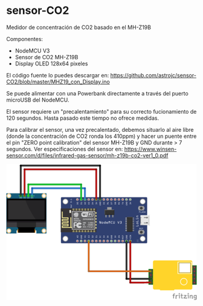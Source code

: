 # sensor-CO2
Medidor de concentración de CO2 basado en el MH-Z19B

Componentes:
- NodeMCU V3
- Sensor de CO2 MH-Z19B
- Display OLED 128x64 pixeles

El código fuente lo puedes descargar en: https://github.com/astrojc/sensor-CO2/blob/master/MHZ19_con_Display.ino

Se puede alimentar con una Powerbank directamente a través del puerto microUSB del NodeMCU.

El sensor requiere un "precalentamiento" para su correcto fucionamiento de 120 segundos. Hasta pasado este tiempo no ofrece medidas.

Para calibrar el sensor, una vez precalentado, debemos situarlo al aire libre (donde la concentración de CO2 ronda los 410ppm) y hacer un puente entre el pin "ZERO point calibration" del sensor MH-Z19B y GND durante > 7 segundos. Ver especificaciones del sensor en: https://www.winsen-sensor.com/d/files/infrared-gas-sensor/mh-z19b-co2-ver1_0.pdf

<img src="/MH-Z19B Sketch_bb.png" align="center">

